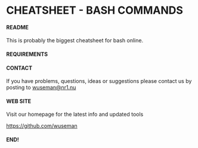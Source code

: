 # CHEATSHEET - BASH COMMANDS

#### README

This is probably the biggest cheatsheet for bash online.

#### REQUIREMENTS



#### CONTACT 

If you have problems, questions, ideas or suggestions please contact us by posting to wuseman@nr1.nu

#### WEB SITE

Visit our homepage for the latest info and updated tools

https://github.com/wuseman

#### END!

